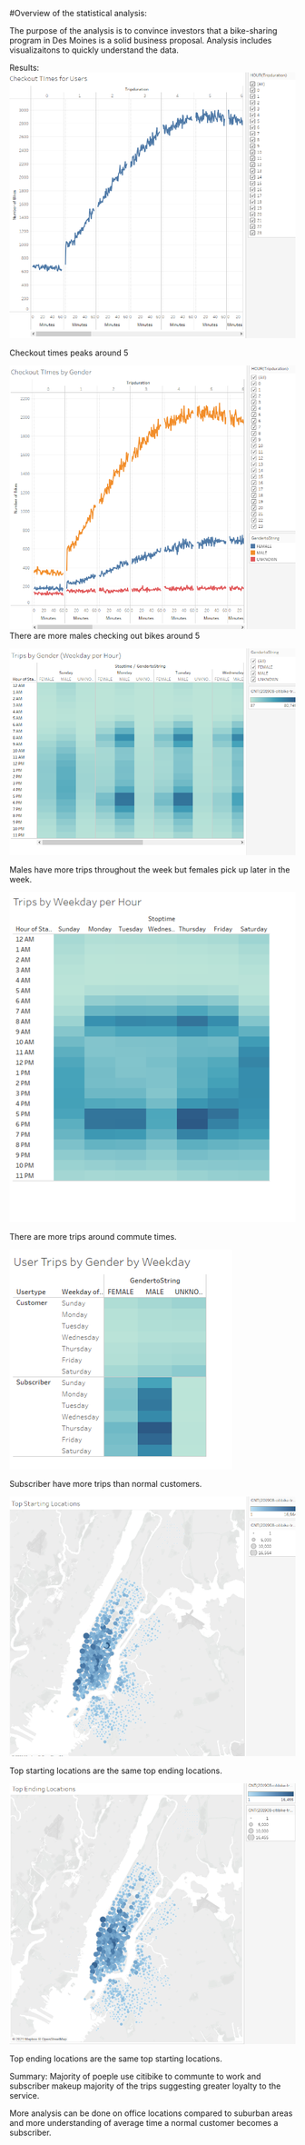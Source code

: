 #Overview of the statistical analysis:

The purpose of the analysis is to convince investors that a bike-sharing program in Des Moines is a solid business proposal. 
Analysis includes visualizaitons to quickly understand the data. 

Results:
![image](Resources/1.png)

Checkout times peaks around 5

![image](Resources/2.png)
There are more males checking out bikes around 5

![image](Resources/3.png)

Males have more trips throughout the week but females pick up later in the week. 

![image](Resources/4.png)

There are more trips around commute times. 

![image](Resources/5.png)

Subscriber have more trips than normal customers. 

![image](Resources/6.png)

Top starting locations are the same top ending locations.

![image](Resources/7.png)

Top ending locations are the same top starting locations. 


Summary:
Majority of poeple use citibike to communte to work and subscriber makeup majority of the trips suggesting greater loyalty to the service.  

More analysis can be done on office locations compared to suburban areas and more understanding of average time a normal customer becomes a subscriber.   

